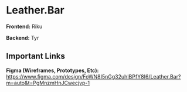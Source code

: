 # Leather.Bar

**Frontend:** Riku

**Backend:** Tyr

## Important Links
**Figma (Wireframes, Prototypes, Etc):** https://www.figma.com/design/FoWN8I5nGg32uhIBPfY8I6/Leather.Bar?m=auto&t=PgMnzmHnJCwecjvp-1
